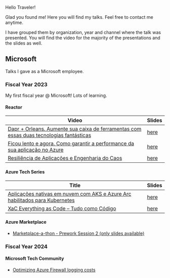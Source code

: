 Hello Traveler!

Glad you found me! Here you will find my talks.
Feel free to contact me anytime.

I have grouped them by organization, year and channel where the talk was presented.
You will find the video for the majority of the presentations and the slides as well.

## Microsoft

Talks I gave as a Microsoft employee.

### Fiscal Year 2023

My first fiscal year @ Microsoft! Lots of learning.

#### Reactor

| Video         | Slides     | 
|--------------|-----------|
| [Dapr + Orleans. Aumente sua caixa de ferramentas com essas duas tecnologias fantásticas](https://www.youtube.com/watch?v=Guv7Wx5kaPE) | [here](./microsoft/fiscal-year-2023/pt-br/reactor/dapr-orleans.pdf)|
| [Ficou lento e agora. Como garantir a performance da sua aplicação no Azure](https://www.youtube.com/watch?v=vATDE2RATNQ)      | [here](./microsoft/fiscal-year-2023/pt-br/reactor/ficou-lento-e-agora.pdf)  |
| [Resiliência de Aplicações e Engenharia do Caos](https://www.youtube.com/watch?v=KMwgAelqcpI)| [here](./microsoft/fiscal-year-2023/pt-br/reactor/resiliencia-aplicacoes.pdf) |

#### Azure Tech Series

| Title         | Slides     | 
|--------------|-----------|
|[Aplicações nativas em nuvem com AKS e Azure Arc habilitados para Kubernetes](https://www.microsoft.com/pt-br/events-hub/brazil/azure-tech-series-crie-aplicativos-na-nuvem-com-kubernetes-e-azure-arc/)|[here](./microsoft/fiscal-year-2023/pt-br/ats/apps-nativas.pdf)|
|[XaC Everything as Code – Tudo como Código](https://www.microsoft.com/pt-br/events-hub/brazil/azure-tech-series-xac-everything-as-a-code-tudo-como-um-codigo/)|[here](./microsoft/fiscal-year-2023/pt-br/ats/xac-everything-as-code.pdf)|


#### Azure Marketplace

- [Marketplace-a-thon - Prework Session 2 (only slides available)](./microsoft/fiscal-year-2023/pt-br/marketplace/marketplace-tech-session.pdf)

### Fiscal Year 2024

#### Microsoft Tech Community

- [Optimizing Azure Firewall logging costs](https://techcommunity.microsoft.com/t5/azure-network-security-blog/optimizing-azure-firewall-logging-costs/ba-p/3908958)
